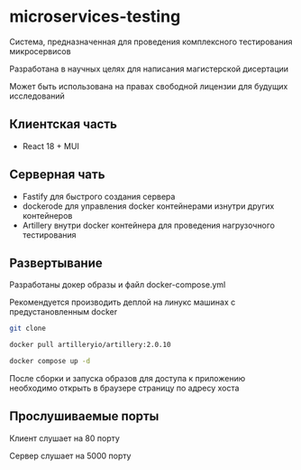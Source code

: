# microservices-testing

Система, предназначенная для проведения комплексного тестирования микросервисов

Разработана в научных целях для написания магистерской дисертации

Может быть использована на правах свободной лицензии для будущих исследований

## Клиентская часть 
- React 18 + MUI

## Серверная чать 
- Fastify для быстрого создания сервера 
- dockerode для управления docker контейнерами изнутри других контейнеров
- Artillery внутри docker контейнера для проведения нагрузочного тестирования  

## Развертывание

Разработаны докер образы и файл docker-compose.yml

Рекомендуется производить деплой на линукс машинах с предустановленным docker

```bash
git clone
```

```bash
docker pull artilleryio/artillery:2.0.10
```

```bash
docker compose up -d
```

После сборки и запуска образов для доступа к приложению необходимо открыть в браузере страницу по адресу хоста

## Прослушиваемые порты

Клиент слушает на 80 порту

Сервер слушает на 5000 порту
